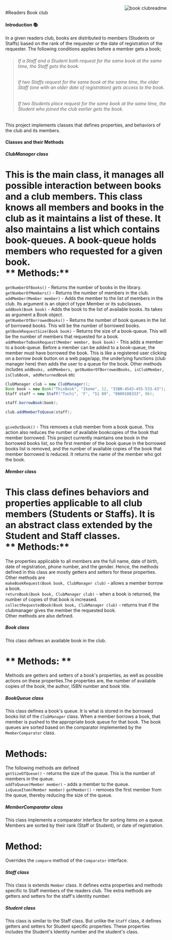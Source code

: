 <img src="https://dl.dropboxusercontent.com/s/cpq8wvg976bqmnf/icon.png?dl=0?raw=1" alt="book clubreadme" align="right" />

#Readers Book club

#### Introduction :books:

In a given readers club, books are distributed to members (Students or Staffs) based on the rank of the requester or the date of registration of the requester. The following conditions applies before a member gets a book;  

> ###### If a Staff and a Student both request for the same book at the same time, the Staff gets the book.  
> ###### If two Staffs request for the same book at the same time, the older Staff (one with an older date of registration)    gets access to the book.  
> ###### If two Students place request for the same book at the same time, the Student who joined the club earlier gets the book.  

This project implements classes that defines properties, and behaviors of the club and its members.  

#### Classes and their Methods 
##### ClubManager class  
 
This is the main class, it manages all possible interaction between books and a club members. This class knows all members and books in the club as it maintains a list of these. It also maintains a list which contains book-queues. A book-queue holds members who requested for a given book.  
** Methods:**
=================
`getNumberOfBooks()` - Returns the number of books in the library.  
`getNumberOfMembers()` - Returns the number of members in the club.  
`addMember(Member member)` - Adds the member to the list of members in the club. Its argument is an object of type Member or its subclasses.  
`addBook(Book book)` - Adds the book to the list of available books. Its takes as argument a Book object.  
`getNumberOfBorrowedBooks()` - Returns the number of book queues in the list of borrowed books. This will be the number of borrowed books.  
`getBookRequestSize(Book book)` - Returns the size of a book-queue. This will be the number of members that requested for a book.  
`addMemberToBookRequest(Member member, Book book)` - This adds a member to a book-queue. Before a member can be added to a book-queue, the member must have borrowed the book. This is like a registered user clicking on a *borrow book* button on a web page/app, the underlying functions (club manager here) then adds the user to a queue for the book. Other methods includes `addBooks, addMembers, getNumberOfBorrowedBooks, isClubMember, isClubBook, addReturnedBook` etc    

```java
ClubManager club = new ClubManager();
Book book = new Book("ThisBook", "Ikeme", 12, "ISBN-4543-455-533-43");
Staff staff = new Staff("Tochi", 'F', "51 09", "0800108333", 06);

staff.borrowBook(book); 

club.addMemberToQueue(staff);
    
```
`giveOutBook()` - This removes a club member from a book queue. This action also reduces the number of available bookcopies of the book that member borrowed. This project currently maintains one book in the borrowed books list, so the first member of the book queue in the borrowed books list is removed, and the number of available copies of the book that member borrowed is reduced. It returns the name of the member who got the book.


##### Member class
   
This class defines behaviors and properties applicable to all club members (Students or Staffs). It is an abstract class extended by the Student and Staff classes.   
** Methods:**
======================
The properties applicable to all members are  the full name, date of birth, date of registration, phone number, and the gender. Hence, the methods defined in this class are mostly getters and setters for these properties. Other methods are   
`makeBookRequest(Book book, ClubManager club)` - allows a member borrow a book.    
`returnBook(Book book, ClubManager club)` - when a book is returned, the number of copies of that book is increased.    
`collectRequestedBook(Book book, ClubManager club)` - returns true if the clubmanager gives the member the requested book.    
Other methods are also defined.

##### Book class

This class defines an available book in the club.  

** Methods: **
===================
Methods are getters and setters of a book's properties, as well as possible actions on these properties.The properties are, the number of available copies of the book, the author, ISBN number and book title.

##### BookQueue class

This class defines a book's queue. It is what is stored in the borrowed books list of the *`ClubManager`* class. When a member borrows a book, that member is pushed to the appropriate book queue for that book. The book queues are sorted based on the comparator implemented by the `MemberComparator` class.

**Methods:**
==================
The following methods are defined  
`getSizeOfQueue()` - returns the size of the queue. This is the number of members in the queue.  
`addToQueue(Member member)` - adds a member to the queue.
`isQueueItem(Member member)`
`getMember()` - removes the first member from the queue, thereby reducing the size of the queue.  

##### MemberComparator  class


This class implements a comparator interface for sorting items on a queue. Members are sorted by their rank (Staff or Student), or date of registration. 

**Method:**
====================
Overrides the `compare` method of the `Comparator` interface.

##### Staff class

This class is extends `Member` class. It defines extra properties and methods specific to Staff members of the readers club. The extra methods are getters and setters for the staff's identity number.

##### Student class

This class is similar to the Staff class. But unlike the `Staff` class, it defines getters and setters for Student specific properties. These properties includes the Student's Identity number and the student's class.

